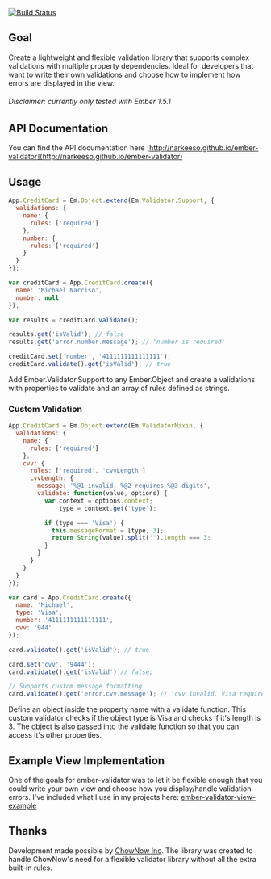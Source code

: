 [![Build Status](https://travis-ci.org/narkeeso/ember-validator.svg?branch=master)](https://travis-ci.org/narkeeso/ember-validator)

Goal
----
Create a lightweight and flexible validation library that supports complex validations with multiple property dependencies. Ideal for developers that want to write their own validations and choose how to implement how errors are displayed in the view.

###### Disclaimer: currently only tested with Ember 1.5.1

API Documentation
-----------------
You can find the API documentation here [http://narkeeso.github.io/ember-validator](http://narkeeso.github.io/ember-validator)

Usage
-----

```javascript
App.CreditCard = Em.Object.extend(Em.Validator.Support, {
  validations: {
    name: {
      rules: ['required']
    },
    number: {
      rules: ['required']
    }
  }
});

var creditCard = App.CreditCard.create({
  name: 'Michael Narciso',
  number: null
});

var results = creditCard.validate();

results.get('isValid'); // false
results.get('error.number.message'); // 'number is required'

creditCard.set('number', '4111111111111111');
creditCard.validate().get('isValid'); // true
```

Add Ember.Validator.Support to any Ember.Object and create a validations with properties to validate and an array of rules defined as strings.

### Custom Validation

```javascript
App.CreditCard = Em.Object.extend(Em.ValidatorMixin, {
  validations: {
    name: {
      rules: ['required']
    },
    cvv: {
      rules: ['required', 'cvvLength']
      cvvLength: {
        message: '%@1 invalid, %@2 requires %@3-digits',
        validate: function(value, options) {
          var context = options.context;
              type = context.get('type');

          if (type === 'Visa') {
            this.messageFormat = [type, 3];
            return String(value).split('').length === 3;
          }
        }
      }
    }
  }
});

var card = App.CreditCard.create({
  name: 'Michael',
  type: 'Visa',
  number: '4111111111111111',
  cvv: '944'
});

card.validate().get('isValid'); // true

card.set('cvv', '9444');
card.validate().get('isValid') // false;

// Supports custom message formatting
card.validate().get('error.cvv.message'); // 'cvv invalid, Visa requires 3-digits'
```

Define an object inside the property name with a validate function. This custom validator checks if the object type is Visa and checks if it's length is 3. The object is also passed into the validate function so that you can access it's other properties.

Example View Implementation
-------------------
One of the goals for ember-validator was to let it be flexible enough that you could write your own view and choose how you display/handle validation errors. I've included what I use in my projects here: [ember-validator-view-example](ember-validator-view-example.js)

Thanks
------
Development made possible by [ChowNow Inc](https://www.chownow.com). The library was created to handle ChowNow's need for a flexible validator library without all the extra built-in rules.
